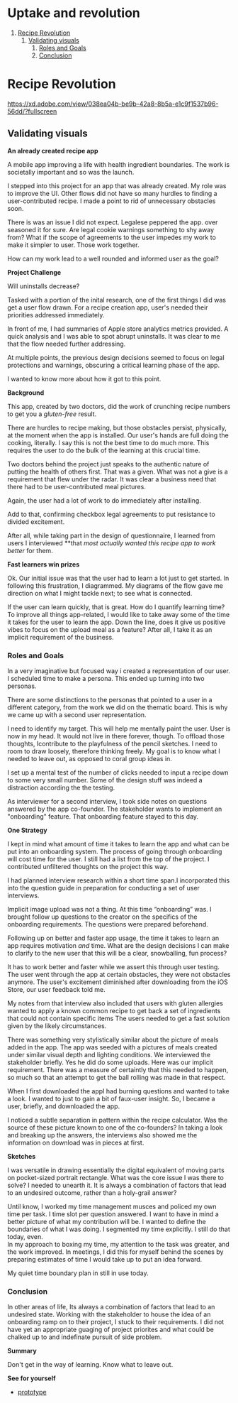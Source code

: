 # Uptake and revolution


1.  [Recipe Revolution](#org2933550)
    1.  [Validating visuals](#org8249754)
        1.  [Roles and Goals](#org01d0276)
        2.  [Conclusion](#orgc505163)


<a id="org2933550"></a>

# Recipe Revolution

<https://xd.adobe.com/view/038ea04b-be9b-42a8-8b5a-e1c9f1537b96-56dd/?fullscreen>


<a id="org8249754"></a>

## Validating visuals

**An already created recipe app**

A mobile app improving a life with health ingredient boundaries. The
work is societally important and so was the launch.

I stepped into this project for an app that was already created. My role
was to improve the UI. Other flows did not have so many hurdles to
finding a user-contributed recipe. I made a point to rid of unnecessary
obstacles soon.

There is was an issue I did not expect. Legalese peppered the app. over
seasoned it for sure. Are legal cookie warnings something to shy away
from? What if the scope of agreements to the user impedes my work to
make it simpler to user. Those work together.

How can my work lead to a well rounded and informed user as the goal?

**Project Challenge**

Will uninstalls decrease?

Tasked with a portion of the inital research, one of the first things I
did was get a user flow drawn. For a recipe creation app, user's needed
their priorities addressed immediately.

In front of me, I had summaries of Apple store analytics metrics
provided. A quick analysis and I was able to spot abrupt uninstalls. It
was clear to me that the flow needed further addressing.

At multiple points, the previous design decisions seemed to focus on
legal protections and warnings, obscuring a critical learning phase of
the app.

I wanted to know more about how it got to this point.

**Background**

This app, created by two doctors, did the work of crunching recipe
numbers to get you a *gluten-free* result.

There are hurdles to recipe making, but those obstacles persist,
physically, at the moment when the app is installed. Our user's hands
are full doing the cooking, literally. I say this is not the best time
to do much more. This requires the user to do the bulk of the learning
at this crucial time.

Two doctors behind the project just speaks to the authentic nature of
putting the health of others first. That was a given. What was not a
give is a requirement that flew under the radar. It was clear a business
need that there had to be user-contributed meal pictures.

Again, the user had a lot of work to do immediately after installing.

Add to that, confirming checkbox legal agreements to put resistance to
divided excitement.

After all, while taking part in the design of questionnaire, I learned
from users I interviewed \*\*that *most actually wanted this recipe app to
work better* for them.

**Fast learners win prizes**

Ok. Our initial issue was that the user had to learn a lot just to get
started. In following this frustration, I diagrammed. My diagrams of the
flow gave me direction on what I might tackle next; to see what is
connected.

If the user can learn quickly, that is great. How do I quantify learning
time? To improve all things app-related, I would like to take away some
of the time it takes for the user to learn the app. Down the line, does
it give us positive vibes to focus on the upload meal as a feature?
After all, I take it as an implicit requirement of the business.


<a id="org01d0276"></a>

### Roles and Goals

In a very imaginative but focused way i created a representation of our
user. I scheduled time to make a persona. This ended up turning into two
personas.

There are some distinctions to the personas that pointed to a user in a
different category, from the work we did on the thematic board. This is
why we came up with a second user representation.

I need to identify my target. This will help me mentally paint the user.
User is now in my head. It would not live in there forever, though. To
offload those thoughts, Icontribute to the playfulness of the pencil
sketches. I need to room to draw loosely, therefore thinking freely. My
goal is to know what I needed to leave out, as opposed to coral group
ideas in.

I set up a mental test of the number of clicks needed to input a recipe
down to some very small number. Some of the design stuff was indeed a
distraction according the the testing.

As interviewer for a second interview, I took side notes on questions
answered by the app co-founder. The stakeholder wants to implement an
"onboarding" feature. That onboarding feature stayed to this day.

**One Strategy**

I kept in mind what amount of time it takes to learn the app and what
can be put into an onboarding system. The process of going through
onboarding will cost time for the user. I still had a list from the top
of the project. I contributed unfiltered thoughts on the project this
way.

I had planned interview research within a short time span.I incorporated
this into the question guide in preparation for conducting a set of user
interviews.

Implicit image upload was not a thing. At this time “onboarding” was. I
brought follow up questions to the creator on the specifics of the
onboarding requirements. The questions were prepared beforehand.

Following up on better and faster app usage, the time it takes to learn
an app requires motivation *and* time. What are the design decisions I
can make to clarify to the new user that this will be a clear,
snowballing, fun process?

It has to work better and faster while we assert this through user
testing. The user went through the app at certain obstacles, they were
not obstacles anymore. The user's excitement diminished after
downloading from the iOS Store, our user feedback told me.

My notes from that interview also included that users with gluten
allergies wanted to apply a known common recipe to get back a set of
ingredients that could not contain specific items The users needed to
get a fast solution given by the likely circumstances.

There was something very stylistically similar about the picture of
meals added in the app. The app was seeded with a pictures of meals
created under similar visual depth and lighting conditions. We
interviewed the stakeholder briefly. Yes he did do some uploads. Here
was our implicit requirement. There was a measure of certaintly that
this needed to happen, so much so that an attempt to get the ball
rolling was made in that respect.

When I first downloaded the appI had burning questions and wanted to
take a look. I wanted to just to gain a bit of faux-user insight. So, I
became a user, briefly, and downloaded the app.

I noticed a subtle separation in pattern within the recipe calculator.
Was the source of these picture known to one of the co-founders? In
taking a look and breaking up the answers, the interviews also showed me
the information on download was in pieces at first.

**Sketches**

I was versatile in drawing essentially the digital equivalent of moving
parts on pocket-sized portrait rectangle. What was the core issue I was
there to solve? I needed to unearth it. It is always a combination of
factors that lead to an undesired outcome, rather than a holy-grail
answer?

Until know, I worked my time management musces and policed my own time
per task. I time slot per question answered. I want to have in mind a
better picture of what my contribution will be. I wanted to define the
boundaries of what I was doing. I segmented my time explicitly. I still
do that today, even.  
In my approach to boxing my time, my attention to the task was greater,
and the work improved. In meetings, I did this for myself behind the
scenes by preparing estimates of time I would take up to put an idea
forward.

My quiet time boundary plan in still in use today.


<a id="orgc505163"></a>

### Conclusion

In other areas of life, Its always a combination of factors that lead to
an undesired state. Working with the stakeholder to house the idea of an
onboarding ramp on to their project, I stuck to their requirements. I
did not have yet an appropriate guaging of project priorites and what
could be chalked up to and indefinate pursuit of side problem.

**Summary**

Don't get in the way of learning. Know what to leave out.

**See for yourself**

-   [prototype](<https://xd.adobe.com/view/038ea04b-be9b-42a8-8b5a-e1c9f1537b96-56dd/?fullscreen>)

